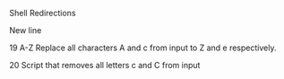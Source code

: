 

Shell Redirections

New line

19 A-Z Replace all characters A and c from input to Z and e respectively.

20 Script that removes all letters c and C from input
